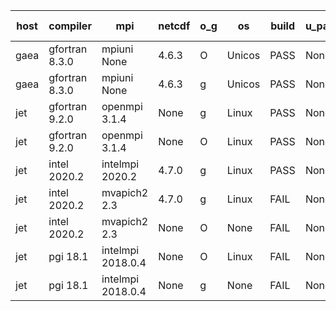 

| host     | compiler                              | mpi                      | netcdf        | o_g        | os       | build       | u_pass          | u_fail          | s_pass            | s_fail            | e_pass             | e_fail             | nuopc_pass       | nuopc_fail       | artifacts link          |
|----------|---------------------------------------|--------------------------|---------------|------------|----------|-------------|-----------------|-----------------|-------------------|-------------------|--------------------|--------------------|------------------|------------------|-------------------------|
| gaea | gfortran 8.3.0 | mpiuni None  | 4.6.3  | O | Unicos | PASS | None | None | None | None | None | None | None | None | <a href="https://github.com/esmf-org/esmf-test-artifacts/tree/2daceb9cd25ecac807ed3ce30d9c699934c2d189/develop/gfortran/8.3.0/O/mpiuni/None" target="_blank">2daceb9</a> | 
| gaea | gfortran 8.3.0 | mpiuni None  | 4.6.3  | g | Unicos | PASS | None | None | None | None | None | None | None | None | <a href="https://github.com/esmf-org/esmf-test-artifacts/tree/9d9f2751b016262abbd8d9bc22f812d88fe6ef2a/develop/gfortran/8.3.0/g/mpiuni/None" target="_blank">9d9f275</a> | 
| jet | gfortran 9.2.0 | openmpi 3.1.4  | None  | g | Linux | PASS | None | None | None | None | None | None | None | None | <a href="https://github.com/esmf-org/esmf-test-artifacts/tree/d4efd5dc958afd7758010b04a73983b03e3c96c7/develop/gfortran/9.2.0/g/openmpi/3.1.4" target="_blank">d4efd5d</a> | 
| jet | gfortran 9.2.0 | openmpi 3.1.4  | None  | O | Linux | PASS | None | None | None | None | None | None | None | None | <a href="https://github.com/esmf-org/esmf-test-artifacts/tree/6c13a0b9595bf796e423d5637f6fb90ffd8b3752/develop/gfortran/9.2.0/O/openmpi/3.1.4" target="_blank">6c13a0b</a> | 
| jet | intel 2020.2 | intelmpi 2020.2  | 4.7.0  | g | Linux | PASS | None | None | None | None | None | None | None | None | <a href="https://github.com/esmf-org/esmf-test-artifacts/tree/49426809062821da0af598539e49875b11e755fe/develop/intel/2020.2/g/intelmpi/2020.2" target="_blank">4942680</a> | 
| jet | intel 2020.2 | mvapich2 2.3  | 4.7.0  | g | Linux | FAIL | None | None | None | None | None | None | None | None | <a href="https://github.com/esmf-org/esmf-test-artifacts/tree/119620fed3b905a3428a51d2a0d787310625ae77/develop/intel/2020.2/g/mvapich2/2.3" target="_blank">119620f</a> | 
| jet | intel 2020.2 | mvapich2 2.3  | None  | O | None | FAIL | None | None | None | None | None | None | None | None | <a href="https://github.com/esmf-org/esmf-test-artifacts/tree/46d8a31f1da1e4c0a7bbe6dc82302676282af546/develop/intel/2020.2/O/mvapich2/2.3" target="_blank">46d8a31</a> | 
| jet | pgi 18.1 | intelmpi 2018.0.4  | None  | O | Linux | FAIL | None | None | None | None | None | None | None | None | <a href="https://github.com/esmf-org/esmf-test-artifacts/tree/985739cbe511570f056b29ef630209abae81d1c0/develop/pgi/18.1/O/intelmpi/2018.0.4" target="_blank">985739c</a> | 
| jet | pgi 18.1 | intelmpi 2018.0.4  | None  | g | None | FAIL | None | None | None | None | None | None | None | None | <a href="https://github.com/esmf-org/esmf-test-artifacts/tree/4b69d98e39eb83f36421e5d7dd920c3e3d45a7fe/develop/pgi/18.1/g/intelmpi/2018.0.4" target="_blank">4b69d98</a> | 
